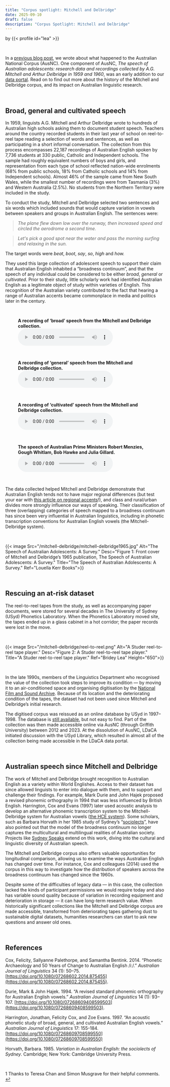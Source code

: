 ```yaml
---
title: "Corpus spotlight: Mitchell and Delbridge"
date: 2025-09-10
draft: false
description: "Corpus Spotlight: Mitchell and Delbridge"
---
```


by {{< profile id="lea" >}}

<br>

In a [previous blog post](https://www.ldaca.edu.au/news/posts/ausnc/), we wrote about what happened to the Australian National Corpus (AusNC). One component of AusNC, *The speech of Australian adolescents: research data and recordings collected by A.G. Mitchell and Arthur Delbridge in 1959 and 1960*, was an early addition to our [data portal](https://data.ldaca.edu.au/search). Read on to find out more about the history of the Mitchell and Delbridge corpus, and its impact on Australian linguistic research.

<br>

## Broad, general and cultivated speech

In 1959, linguists A.G. Mitchell and Arthur Delbridge wrote to hundreds of Australian high schools asking them to document student speech. Teachers around the country recorded students in their last year of school on reel-to-reel tape reading a selection of words and sentences, as well as participating in a short informal conversation. The collection from this process encompasses 22,187 recordings of Australian English spoken by 7,736 students at 330 public, Catholic and Independent schools. The sample had roughly equivalent numbers of boys and girls, and representation from each type of school reflected nation-wide enrolments (68% from public schools, 18% from Catholic schools and 14% from Independent schools). Almost 46% of the sample came from New South Wales, while the smallest number of recordings were from Tasmania (3%) and Western Australia (2.5%). No students from the Northern Territory were included in the study.


To conduct the study, Mitchell and Delbridge selected two sentences and six words which included sounds that would capture variation in vowels between speakers and groups in Australian English. The sentences were:


> *The plane flew down low over the runway, then increased speed and circled the aerodrome a second time.*

> *Let's pick a good spot near the water and pass the morning surfing and relaxing in the sun.*


The target words were *beat*, *boot*, *say*, *so*, *high* and *how.*

They used this large collection of adolescent speech to support their claim that Australian English inhabited a “broadness continuum”, and that the speech of any individual could be considered to be either *broad*, *general* or *cultivated*. Prior to their study, little scholarly work had identified Australian English as a legitimate object of study within varieties of English.  This recognition of the Australian variety contributed to the fact that hearing a range of Australian accents became commonplace in media and politics later in the century.

<br>

<figure>
  <figcaption> <b>A recording of ‘broad’ speech from the Mitchell and Delbridge collection.</b> </figcaption>
  <audio controls src="/mitchell-delbridge/Broad.mp3"></audio>
</figure>

<br>

<figure>
  <figcaption> <b>A recording of ‘general’ speech from the Mitchell and Delbridge collection.</b> </figcaption>
  <audio controls src="/mitchell-delbridge/General.mp3"></audio>
</figure>

<br>

<figure>
  <figcaption> <b>A recording of ‘cultivated’ speech from the Mitchell and Delbridge collection.</b> </figcaption>
  <audio controls src="/mitchell-delbridge/Cultivated.mp3"></audio>
</figure>

<br>

<figure>
  <figcaption> <b>The speech of Australian Prime Ministers Robert Menzies, Gough Whitlam, Bob Hawke and Julia Gillard.</b> </figcaption>
  <audio controls src="/mitchell-delbridge/Slide5_PMs.wav"></audio>
</figure>

<br>

The data collected helped Mitchell and Delbridge demonstrate that Australian English tends not to have major regional differences (but test your ear with [this article on regional accents](https://theconversation.com/quiz-can-you-pick-a-victorian-from-a-queenslander-how-our-accents-change-from-state-to-state-250908)!), and class and rural/urban divides more strongly influence our ways of speaking. Their classification of three (overlapping) categories of speech mapped to a broadness continuum has since been very influential in Australian linguistics, including in phonetic transcription conventions for Australian English vowels (the Mitchell-Delbridge system). 

<br>

{{< image Src="/mitchell-delbridge/mitchell-delbridge1965.jpg" Alt="The Speech of Australian Adolescents: A Survey." Desc="Figure 1: Front cover of Mitchell and Delbridge’s 1965 publication, The Speech of Australian Adolescents: A Survey." Title="The Speech of Australian Adolescents: A Survey." Ref="Louella Kerr Books">}}

<br>

## Rescuing an at-risk dataset

The reel-to-reel tapes from the study, as well as accompanying paper documents, were stored for several decades in The University of Sydney (USyd) Phonetics Laboratory. When the Phonetics Laboratory moved site, the tapes ended up in a glass cabinet in a hot corridor; the paper records were lost in the move.

<br>

{{< image Src="/mitchell-delbridge/reel-to-reel.png" Alt="A Studer reel-to-reel tape player." Desc="Figure 2: A Studer reel-to-reel tape player." Title="A Studer reel-to-reel tape player." Ref="Bridey Lea" Height="650">}}

<br>

In the late 1990s, members of the Linguistics Department who recognised the value of the collection took steps to improve its condition — by moving it to an air-conditioned space and organising digitisation by the [National Film and Sound Archive](https://www.nfsa.gov.au/). Because of its location and the deteriorating condition of the tapes, the dataset had not been used since Mitchell and Delbridge’s initial research.

The digitised corpus was reissued as an online database by USyd in 1997–1998. The database is [still available](https://ses.library.usyd.edu.au/handle/2123/31585), but not easy to find. Part of the collection was then made accessible online via AusNC (through Griffith University) between 2012 and 2023. At the dissolution of AusNC, LDaCA initiated discussion with the USyd Library, which resulted in almost all of the collection being made accessible in the LDaCA data portal. 

<br>


## Australian speech since Mitchell and Delbridge

The work of Mitchell and Delbridge brought recognition to Australian English as a variety within World Englishes. Access to their dataset has since allowed linguists to enter into dialogue with them, and to support and challenge their findings. For example, Mark Durie and John Hajek proposed a revised phonemic orthography in 1994 that was less influenced by British English. Harrington, Cox and Evans (1997) later used acoustic analysis to develop an alternative phonemic transcription system to the Mitchell-Delbridge system for Australian vowels ([the HCE system](https://www.mq.edu.au/faculty-of-medicine-health-and-human-sciences/departments-and-schools/department-of-linguistics/our-research/phonetics-and-phonology/speech/phonetics-and-phonology/transcription/phonemic-broad-transcription-of-australian-english#:~:text=For%20many%20years%20the%20system,to%20south%20eastern%20British%20English.)). Some scholars, such as Barbara Horvath in her 1985 study of Sydney’s “[sociolects](https://en.wikipedia.org/wiki/Sociolect)”, have also pointed out that the model of the broadness continuum no longer captures the multicultural and multilingual realities of Australian society. Projects like [Sydney Speaks](https://www.ldaca.edu.au/resources/general-resources/case-studies/sydney-speaks/) extend on this work, diving into the cultural and linguistic diversity of Australian speech.

The Mitchell and Delbridge corpus also offers valuable opportunities for longitudinal comparison, allowing us to examine the ways Australian English has changed over time. For instance, Cox and colleagues (2014) used the corpus in this way to investigate how the distribution of speakers across the broadness continuum has changed since the 1960s. 

Despite some of the difficulties of legacy data — in this case, the collection lacked the kinds of participant permissions we would require today and also has variable sound quality because of variation in recording equipment and deterioration in storage — it can have long-term research value. When historically significant collections like the Mitchell and Delbridge corpus are made accessible, transformed from deteriorating tapes gathering dust to sustainable digital datasets, humanities researchers can start to ask new questions and answer old ones.

<br>


## References

Cox, Felicity, Sallyanne Palethorpe, and Samantha Bentink. 2014. “Phonetic Archaeology and 50 Years of Change to Australian English /iː/.” *Australian Journal of Linguistics* 34 (1): 50–75. [https://doi.org/10.1080/07268602.2014.875455](https://doi.org/10.1080/07268602.2014.875455).

Durie, Mark & John Hajek. 1994. “A revised standard phonemic orthography for Australian English vowels.” *Australian Journal of Linguistics* 14 (1): 93–107. [https://doi.org/10.1080/07268609408599503](https://doi.org/10.1080/07268609408599503).

Harrington, Jonathan, Felicity Cox, and Zoe Evans. 1997. “An acoustic phonetic study of broad, general, and cultivated Australian English vowels.” *Australian Journal of Linguistics* 17: 155-184. [https://doi.org/10.1080/07268609708599550](https://doi.org/10.1080/07268609708599550)

Horvath, Barbara. 1985. *Variation in Australian English: the sociolects of Sydney*. Cambridge; New York: Cambridge University Press.

<br>

<a name="fn-1">1</a> Thanks to Teresa Chan and Simon Musgrave for their helpful comments. [↩](#back-1)

<br>


